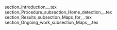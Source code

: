 section_Introduction__.tex
section_Procedure_subsection_Home_detection__.tex
section_Results_subsection_Maps_for__.tex
section_Ongoing_work_subsection_Maps__.tex